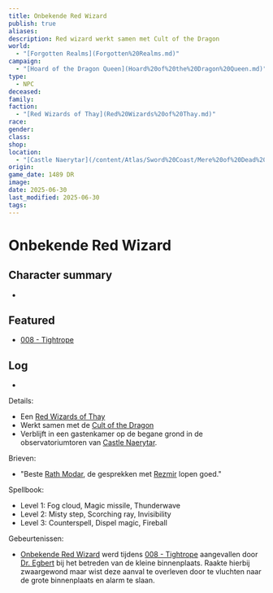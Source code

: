 ```yaml
---
title: Onbekende Red Wizard
publish: true
aliases: 
description: Red wizard werkt samen met Cult of the Dragon
world:
  - "[Forgotten Realms](Forgotten%20Realms.md)"
campaign:
  - "[Hoard of the Dragon Queen](Hoard%20of%20the%20Dragon%20Queen.md)"
type:
  - NPC
deceased: 
family: 
faction:
  - "[Red Wizards of Thay](Red%20Wizards%20of%20Thay.md)"
race: 
gender: 
class: 
shop: 
location:
  - "[Castle Naerytar](/content/Atlas/Sword%20Coast/Mere%20of%20Dead%20Men/Castle%20Naerytar.md)"
origin: 
game_date: 1489 DR
image: 
date: 2025-06-30
last_modified: 2025-06-30
tags: 
---
```

# Onbekende Red Wizard

## Character summary
* 

## Featured
- [008 - Tightrope](/content/Adventures/008%20-%20Tightrope.md)


## Log
* 
Details:
- Een [Red Wizards of Thay](Red%20Wizards%20of%20Thay.md) 
- Werkt samen met de [Cult of the Dragon](Cult%20of%20the%20Dragon.md)
- Verblijft in een gastenkamer op de begane grond in de observatoriumtoren van [Castle Naerytar](/content/Atlas/Sword%20Coast/Mere%20of%20Dead%20Men/Castle%20Naerytar.md). 

Brieven:
- "Beste [Rath Modar](/content/Characters/Rath%20Modar.md), de gesprekken met [Rezmir](/content/Characters/Rezmir.md) lopen goed."

Spellbook:
- Level 1:  Fog cloud, Magic missile, Thunderwave
- Level 2:  Misty step, Scorching ray, Invisibility
- Level 3:  Counterspell, Dispel magic, Fireball

Gebeurtenissen:
* [Onbekende Red Wizard](Onbekende%20Red%20Wizard.md) werd tijdens [008 - Tightrope](/content/Adventures/008%20-%20Tightrope.md) aangevallen door [Dr. Egbert](/content/Characters/Metatron%20and%20The%20Meta%20Band/Dr.%20Egbert.md) bij het betreden van de kleine binnenplaats. Raakte hierbij zwaargewond maar wist deze aanval te overleven door te vluchten naar de grote binnenplaats en alarm te slaan.